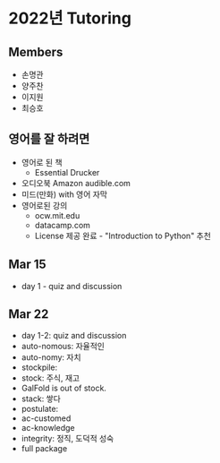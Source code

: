 # 2022년 Tutoring

## Members

+ 손명관
+ 양주찬
+ 이지원
+ 최승호

## 영어를 잘 하려면

+ 영어로 된 책
  + Essential Drucker
+ 오디오북 Amazon audible.com
+ 미드(만화) with 영어 자막
+ 영어로된 강의
  + ocw.mit.edu
  + datacamp.com
  + License 제공 완료 - "Introduction to Python" 추천

## Mar 15

+ day 1 - quiz and discussion

## Mar 22 

+ day 1-2: quiz and discussion
+ auto-nomous: 자율적인
+ auto-nomy: 자치
+ stockpile: 
+ stock: 주식, 재고
+ GalFold is out of stock. 
+ stack: 쌓다
+ postulate: 
+ ac-customed
+ ac-knowledge
+ integrity: 정직, 도덕적 성숙
+ full package

